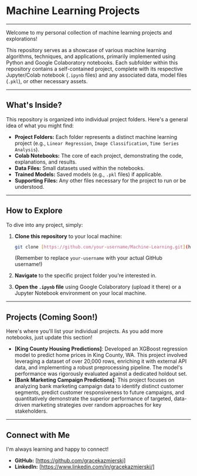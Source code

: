 # Machine Learning Projects

---

Welcome to my personal collection of machine learning projects and explorations!

This repository serves as a showcase of various machine learning algorithms, techniques, and applications, primarily implemented using Python and Google Colaboratory notebooks. Each subfolder within this repository contains a self-contained project, complete with its respective Jupyter/Colab notebook (`.ipynb` files) and any associated data, model files (`.pkl`), or other necessary assets.

---

## What's Inside?

This repository is organized into individual project folders. Here's a general idea of what you might find:

* **Project Folders:** Each folder represents a distinct machine learning project (e.g., `Linear Regression`, `Image Classification`, `Time Series Analysis`).
* **Colab Notebooks:** The core of each project, demonstrating the code, explanations, and results.
* **Data Files:** Small datasets used within the notebooks.
* **Trained Models:** Saved models (e.g., `.pkl` files) if applicable.
* **Supporting Files:** Any other files necessary for the project to run or be understood.

---

## How to Explore

To dive into any project, simply:

1.  **Clone this repository** to your local machine:
    ```bash
    git clone [https://github.com/your-username/Machine-Learning.git](https://github.com/your-username/Machine-Learning.git)
    ```
    (Remember to replace `your-username` with your actual GitHub username!)

2.  **Navigate** to the specific project folder you're interested in.

3.  **Open the `.ipynb` file** using Google Colaboratory (upload it there) or a Jupyter Notebook environment on your local machine.

---

## Projects (Coming Soon!)

Here's where you'll list your individual projects. As you add more notebooks, just update this section!

* **[King County Housing Predictions]**: Developed an XGBoost regression model to predict home prices in King County, WA. This project involved leveraging a dataset of over 20,000 rows, enriching it with external API data, and implementing a robust preprocessing pipeline. The model's performance was rigorously evaluated against a dedicated holdout set.
* **[Bank Marketing Campaign Predictions]**: This project focuses on analyzing bank marketing campaign data to identify distinct customer segments, predict customer responsiveness to future campaigns, and quantitatively demonstrate the superior performance of targeted, data-driven marketing strategies over random approaches for key stakeholders.

---

## Connect with Me

I'm always learning and happy to connect!

* **GitHub:** [https://github.com/gracekazmierski]
* **LinkedIn:** [https://www.linkedin.com/in/gracekazmierski/]
